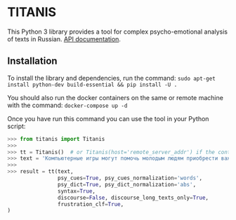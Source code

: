 # TITANIS

This Python 3 library provides a tool for complex psycho-emotional analysis of texts in Russian. [API documentation](docs/API.pdf).

## Installation

To install the library and dependencies, run the command:
``sudo apt-get install python-dev build-essential && pip install -U .``

You should also run the docker containers on the same or remote machine with the command:
``docker-compose up -d``

Once you have run this command you can use the tool in your Python script:

```python
>>> from titanis import Titanis
>>>
>>> tt = Titanis()  # or Titanis(host='remote_server_addr') if the containers are running on a remote server
>>> text = 'Компьютерные игры могут помочь молодым людям приобрести важные для жизни навыки, хотя в чрезмерном увлечении ими есть и риски.'
>>>
>>> result = tt(text,
                psy_cues=True, psy_cues_normalization='words',
                psy_dict=True, psy_dict_normalization='abs',
                syntax=True,
                discourse=False, discourse_long_texts_only=True,
                frustration_clf=True,
)
```
